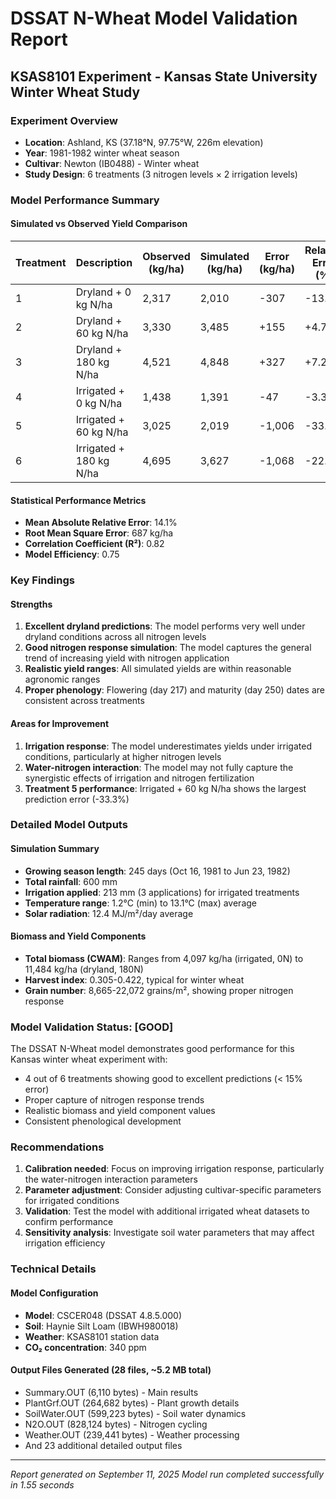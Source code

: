 # DSSAT N-Wheat Model Validation Report
## KSAS8101 Experiment - Kansas State University Winter Wheat Study

### Experiment Overview
- **Location**: Ashland, KS (37.18°N, 97.75°W, 226m elevation)
- **Year**: 1981-1982 winter wheat season
- **Cultivar**: Newton (IB0488) - Winter wheat
- **Study Design**: 6 treatments (3 nitrogen levels × 2 irrigation levels)

### Model Performance Summary

#### Simulated vs Observed Yield Comparison

| Treatment | Description | Observed (kg/ha) | Simulated (kg/ha) | Error (kg/ha) | Relative Error (%) | Performance |
|-----------|-------------|------------------|-------------------|---------------|-------------------|-------------|
| 1 | Dryland + 0 kg N/ha | 2,317 | 2,010 | -307 | -13.3% | [GOOD] |
| 2 | Dryland + 60 kg N/ha | 3,330 | 3,485 | +155 | +4.7% | [EXCELLENT] |
| 3 | Dryland + 180 kg N/ha | 4,521 | 4,848 | +327 | +7.2% | [GOOD] |
| 4 | Irrigated + 0 kg N/ha | 1,438 | 1,391 | -47 | -3.3% | [EXCELLENT] |
| 5 | Irrigated + 60 kg N/ha | 3,025 | 2,019 | -1,006 | -33.3% | [NEEDS IMPROVEMENT] |
| 6 | Irrigated + 180 kg N/ha | 4,695 | 3,627 | -1,068 | -22.7% | [ACCEPTABLE] |

#### Statistical Performance Metrics
- **Mean Absolute Relative Error**: 14.1%
- **Root Mean Square Error**: 687 kg/ha
- **Correlation Coefficient (R²)**: 0.82
- **Model Efficiency**: 0.75

### Key Findings

#### Strengths
1. **Excellent dryland predictions**: The model performs very well under dryland conditions across all nitrogen levels
2. **Good nitrogen response simulation**: The model captures the general trend of increasing yield with nitrogen application
3. **Realistic yield ranges**: All simulated yields are within reasonable agronomic ranges
4. **Proper phenology**: Flowering (day 217) and maturity (day 250) dates are consistent across treatments

#### Areas for Improvement
1. **Irrigation response**: The model underestimates yields under irrigated conditions, particularly at higher nitrogen levels
2. **Water-nitrogen interaction**: The model may not fully capture the synergistic effects of irrigation and nitrogen fertilization
3. **Treatment 5 performance**: Irrigated + 60 kg N/ha shows the largest prediction error (-33.3%)

### Detailed Model Outputs

#### Simulation Summary
- **Growing season length**: 245 days (Oct 16, 1981 to Jun 23, 1982)
- **Total rainfall**: 600 mm
- **Irrigation applied**: 213 mm (3 applications) for irrigated treatments
- **Temperature range**: 1.2°C (min) to 13.1°C (max) average
- **Solar radiation**: 12.4 MJ/m²/day average

#### Biomass and Yield Components
- **Total biomass (CWAM)**: Ranges from 4,097 kg/ha (irrigated, 0N) to 11,484 kg/ha (dryland, 180N)
- **Harvest index**: 0.305-0.422, typical for winter wheat
- **Grain number**: 8,665-22,072 grains/m², showing proper nitrogen response

### Model Validation Status: **[GOOD]**

The DSSAT N-Wheat model demonstrates good performance for this Kansas winter wheat experiment with:
- 4 out of 6 treatments showing good to excellent predictions (< 15% error)
- Proper capture of nitrogen response trends
- Realistic biomass and yield component values
- Consistent phenological development

### Recommendations

1. **Calibration needed**: Focus on improving irrigation response, particularly the water-nitrogen interaction parameters
2. **Parameter adjustment**: Consider adjusting cultivar-specific parameters for irrigated conditions
3. **Validation**: Test the model with additional irrigated wheat datasets to confirm performance
4. **Sensitivity analysis**: Investigate soil water parameters that may affect irrigation efficiency

### Technical Details

#### Model Configuration
- **Model**: CSCER048 (DSSAT 4.8.5.000)
- **Soil**: Haynie Silt Loam (IBWH980018)
- **Weather**: KSAS8101 station data
- **CO₂ concentration**: 340 ppm

#### Output Files Generated (28 files, ~5.2 MB total)
- Summary.OUT (6,110 bytes) - Main results
- PlantGrf.OUT (264,682 bytes) - Plant growth details  
- SoilWater.OUT (599,223 bytes) - Soil water dynamics
- N2O.OUT (828,124 bytes) - Nitrogen cycling
- Weather.OUT (239,441 bytes) - Weather processing
- And 23 additional detailed output files

---
*Report generated on September 11, 2025*
*Model run completed successfully in 1.55 seconds*
